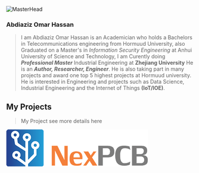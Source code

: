 
 ![MasterHead](../img/IMG_6278.JPG "ABDIAZIZ OMAR HASSAN")

<!-- <picture>
  <source media="(prefers-color-scheme: dark)" srcset="../img/BOT.jPG">
  <source media="(prefers-color-scheme: light)" srcset="../img/BOT.JPG">
  <img alt="Shows an illustrated sun in light mode and a moon with stars in dark mode." src="../img/IMG_6278.JPG">
</picture> -->

### Abdiaziz Omar Hassan 
> I am Abdiaziz Omar Hassan is an Academician who holds a  Bachelors in Telecommunications engineering from Hormuud  University, also Graduated on a Master's in *Information Security Engineering* at Anhui University of Science and Technology, I am Curently doing ***Professional Master*** Industrial Engineering at **Zhejiang University**  He is an _**Author, Researcher, Engineer**_.
> He is also taking part in many projects and award one top 5 highest projects at Hormuud university.
He is interested in Engineering and projects such as Data Science, Industrial Engineering and the Internet of Things **(IoT/IOE)**. 

## My Projects ##


> My Project  see more details here

![](../img/logo.png)